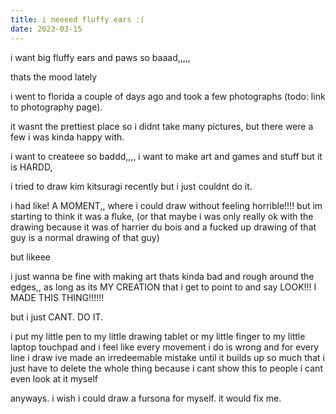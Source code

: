 ```yaml
---
title: i neeeed fluffy ears :(
date: 2023-03-15
---
```


i want big fluffy ears and paws so baaad,,,,,

thats the mood lately

i went to florida a couple of days ago and took a few photographs (todo: link to photography page).

it wasnt the prettiest place so i didnt take many pictures, but there were a few i was kinda happy with.

i want to createee so baddd,,,, i want to make art and games and stuff but it is HARDD,

i tried to draw kim kitsuragi recently but i just couldnt do it.

i had like! A MOMENT,, where i could draw without feeling horrible!!!! but im starting to think it was a fluke, (or that maybe i was only really ok with the drawing because it was of harrier du bois and a fucked up drawing of that guy is a normal drawing of that guy)

but likeee

i just wanna be fine with making art thats kinda bad and rough around the edges,, as long as its MY CREATION that i get to point to and say LOOK!!! I MADE THIS THING!!!!!!

but i just CANT. DO IT.

i put my little pen to my little drawing tablet or my little finger to my little laptop touchpad and i feel like every movement i do is wrong and for every line i draw ive made an irredeemable mistake until it builds up so much that i just have to delete the whole thing because i cant show this to people i cant even look at it myself

anyways. i wish i could draw a fursona for myself. it would fix me.
